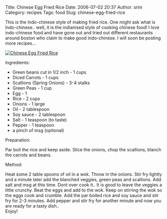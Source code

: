 Title: Chinese Egg Fried Rice
Date: 2006-07-02 20:37
Author: srini
Category: recipes
Tags: food
Slug: chinese-egg-fried-rice

This is the Indo-chinese style of
making fried rice. One might ask what is Indo-chinese.. well, it is the
indianised style of cooking chinese food! I love indo-chinese food and
have gone out and tried out different restaurants around boston who
claim to make good indo-chinese. I will soon be posting more
recipes...

[![Chinese Egg Fried Rice]({filename}/wp-content/uploads/2006/07/Chinese-Egg-Fried-Rice.jpg "Chinese Egg Fried Rice")]({filename}/wp-content/uploads/2009/11/Chinese-Egg-Fried-Rice.jpg)  

Ingredients:

-   Green beans cut in 1/2 inch - 1 cups
-   Diced Carrots - 1 cups
-   Scallions (Spring Onions) - 3-4 stalks
-   Green Peas - 1 cup
-   Egg - 1
-   Rice - 2 cups
-   Onions - 1 large
-   Oil - 2 tablespoon
-   Soy sauce - 2 tablespoon
-   Salt - 1 teaspoon (to taste)
-   Pepper - 1 teaspoon
-   a pinch of msg (optional)

Preparation:

Par boil the rice and keep aside. Slice
the onions, chop the scallions, blanch the carrots and beans.

Method:

Heat some 2 table spoons of oil in a
wok. Throw in the onions. Stir fry lightly and a minute later add the
blanched veggies, green peas and scallions. Add salt and msg at this
time. Dont over cook it.. It is good to leave the veggies a little
crunchy. Beat the eggs and add to the wok. Keep on stirring the wok so
the eggs cook and crumble. Add the par boiled rice and soy sauce and
stir fry for 2-3 minutes. Add pepper and stir fry for another minute and
now you are ready for a tasty dish..  
Enjoy!
